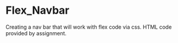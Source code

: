 # Flex_Navbar
Creating a nav bar that will work with flex code via css. HTML code provided by assignment. 
